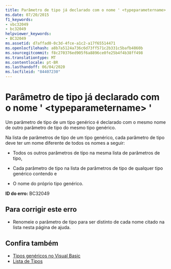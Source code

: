 ```yaml
---
title: Parâmetro de tipo já declarado com o nome ' <typeparametername> '
ms.date: 07/20/2015
f1_keywords:
- vbc32049
- bc32049
helpviewer_keywords:
- BC32049
ms.assetid: d7affad0-0c3d-4fce-a1c2-a17f65514471
ms.openlocfilehash: a8b7a5124a736c6d73ff571c2b331c5bafb4860b
ms.sourcegitcommit: f8c270376ed905f6a8896ce0fe25b4f4b38ff498
ms.translationtype: MT
ms.contentlocale: pt-BR
ms.lasthandoff: 06/04/2020
ms.locfileid: "84407230"
---
```

# <a name="type-parameter-already-declared-with-name-typeparametername"></a>Parâmetro de tipo já declarado com o nome ' \<typeparametername> '
Um parâmetro de tipo de um tipo genérico é declarado com o mesmo nome de outro parâmetro de tipo do mesmo tipo genérico.  
  
 Na lista de parâmetros de tipo de um tipo genérico, cada parâmetro de tipo deve ter um nome diferente de todos os nomes a seguir:  
  
- Todos os outros parâmetros de tipo na mesma lista de parâmetros de tipo,  
  
- Cada parâmetro de tipo na lista de parâmetros de tipo de qualquer tipo genérico contendo e  
  
- O nome do próprio tipo genérico.  
  
 **ID do erro:** BC32049  
  
## <a name="to-correct-this-error"></a>Para corrigir este erro  
  
- Renomeie o parâmetro de tipo para ser distinto de cada nome citado na lista nesta página de ajuda.  
  
## <a name="see-also"></a>Confira também

- [Tipos genéricos no Visual Basic](../programming-guide/language-features/data-types/generic-types.md)
- [Lista de Tipos](../language-reference/statements/type-list.md)
